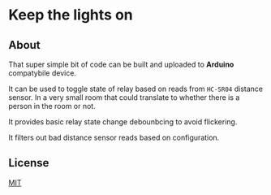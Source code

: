 # Keep the lights on

## About

That super simple bit of code can be built and uploaded to **Arduino** compatybile device.

It can be used to toggle state of relay based on reads from `HC-SR04` distance sensor. In a very small room that could translate to whether there is a person in the room or not.

It provides basic relay state change debounbcing to avoid flickering.

It filters out bad distance sensor reads based on configuration.

## License

[MIT](LICENSE)
